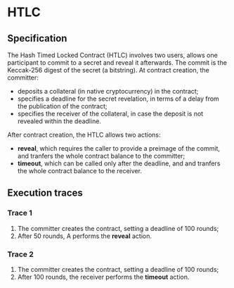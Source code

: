 # HTLC

## Specification

The Hash Timed Locked Contract (HTLC) involves two users,
allows one participant to commit to a secret and reveal it afterwards.
The commit is the Keccak-256 digest of the secret (a bitstring).
At contract creation, the committer:
- deposits a collateral (in native cryptocurrency) in the contract;
- specifies a deadline for the secret revelation, in terms of a delay from the publication of the contract;
- specifies the receiver of the collateral, 
in case the deposit is not revealed within the deadline.

After contract creation, the HTLC allows two actions:
- **reveal**, which requires the caller to provide a preimage of the commit,
and tranfers the whole contract balance to the committer;
- **timeout**, which can be called only after the deadline, and
and tranfers the whole contract balance to the receiver.

## Execution traces

### Trace 1

1. The committer creates the contract, setting a deadline of 100 rounds;
1. After 50 rounds, A performs the **reveal** action.

### Trace 2

1. The committer creates the contract, setting a deadline of 100 rounds;
1. After 100 rounds, the receiver performs the **timeout** action.